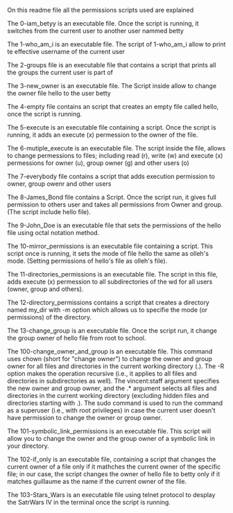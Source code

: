 On this readme file all the permissions scripts used are explained 

The 0-iam_betyy is an executable file. Once the script is running, it switches from the current user to another user nammed betty

The 1-who_am_i is an executable file. The script of 1-who_am_i allow to print te effective username of the current user

The 2-groups file is an executable file that contains a script that prints all the groups the current user is part of

The 3-new_owner is an executable file. The Script inside allow to change the owner file hello to the user betty

The 4-empty file contains an script that creates an empty file called hello, once the script is running.

The 5-execute is an executable file containing a script. Once the script is running, it adds an execute (x) permession to the owner of the file.

The 6-mutiple_execute is an executable file. The script inside the file, allows to change permessions to files; including read (r), write (w) and execute (x) permessions for owner (u), group owner (g) and other users (o)

The 7-everybody file contains a script that adds execution permission to owner, group owenr and other users 

The 8-James_Bond file contains a Script. Once the script run, it gives full permission to others user and takes all permissions from Owner and group. (The script include hello file).

The 9-John_Doe is an executable file that sets the permissions of the hello file using octal notation method.

The 10-mirror_permissions is an executable file containing a script. This script once is running, it sets the mode of file hello the same as olleh's mode. (Setting permissions of hello's file as olleh's file).

The 11-directories_permissions is an executable file. The script in this file, adds execute (x) permession to all subdirectories of the wd for all users (owner, group and others).

The 12-directory_permissions contains a script that creates a directory named my_dir with -m option which allows us to specifie the mode (or permissions) of the directory.

The 13-change_group is an executable file. Once the script run, it change the group owner of hello file from root to school.

The 100-change_owner_and_group is an executable file. This command uses chown (short for "change owner") to change the owner and group owner for all files 
and directories in the current working directory (.). The -R option makes the operation recursive (i.e., it applies to all files and directories in subdirectories as well). 
The vincent:staff argument specifies the new owner and group owner, and the .* argument selects all files and directories in the current working directory (excluding hidden 
files and directories starting with .). The sudo command is used to run the command as a superuser (i.e., with root privileges) 
in case the current user doesn't have permission to change the owner or group owner.

The 101-symbolic_link_permissions is an executable file. This script will allow you to change the owner and the group owner of a symbolic link in your directory.

The 102-if_only is an executable file, containing a script that changes the current owner of a file only if it mathches the current owner of the specific file; in our case, the script 
changes the owner of hello file to betty only if it matches guillaume as the name if the current owner of the file.

The 103-Stars_Wars is an executable file using telnet protocol to desplay the SatrWars IV in the terminal once the script is running. 
